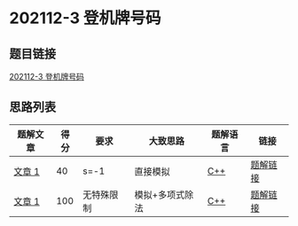 # 202112-3 登机牌号码

## 题目链接

[202112-3 登机牌号码](http://118.190.20.162/view.page?gpid=T136)

## 思路列表

<table id="idea_list" class="display nowrap" style="width:100%">
  <thead>
  <tr>
    <th>题解文章</th>
    <th>得分</th>
    <th>要求</th>
    <th>大致思路</th>
    <th>题解语言</th>
    <th>链接</th>
  </tr>
  </thead>
  <tbody>
    <tr>
      <td><a href="1">文章 1</a></td>
      <td>40</td>
      <td>s=-1</th>
      <td>直接模拟</td>
      <td><a href="1#code1">C++</a></td>
      <td><a href="1#40">题解链接</a></td>
    </tr>
    <tr>
      <td><a href="1">文章 1</a></td>
      <td>100</td>
      <td>无特殊限制</th>
      <td>模拟+多项式除法</td>
      <td><a href="1#code2">C++</a></td>
      <td><a href="1#100">题解链接</a></td>
    </tr>
  </tbody>
</table>